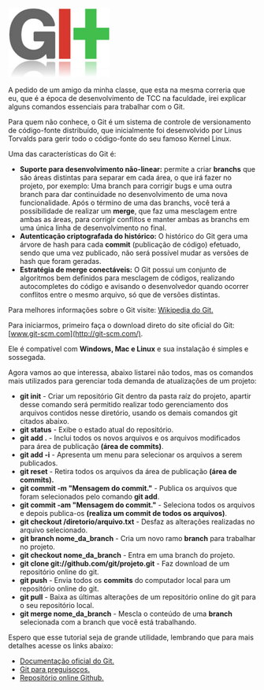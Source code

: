![Gerenciando código-fonte com Git](../images/git-logo.jpg "Gerenciando código-fonte com Git")

A pedido de um amigo da minha classe, que esta na mesma correria que eu, que é a época de desenvolvimento de TCC na faculdade, irei explicar alguns comandos essenciais para trabalhar com o Git.

Para quem não conhece, o Git é um sistema de controle de versionamento de código-fonte distribuído, que inicialmente foi desenvolvido por Linus Torvalds para gerir todo o código-fonte do seu famoso Kernel Linux.

Uma das características do Git é:

*   **Suporte para desenvolvimento não-linear:** permite a criar **branchs** que são áreas distintas para separar em cada área, o que irá fazer no projeto, por exemplo: Uma branch para corrigir bugs e uma outra branch para dar continuidade no desenvolvimento de uma nova funcionalidade. Após o término de uma das branchs, você terá a possibilidade de realizar um **merge**, que faz uma mesclagem entre ambas as áreas, para corrigir conflitos e manter ambas as branchs em uma única linha de desenvolvimento no final.
*   **Autenticação criptografada do histórico:** O histórico do Git gera uma árvore de hash para cada **commit** (publicação de código) efetuado, sendo que uma vez publicado, não será possível mudar as versões de hash que foram geradas.
*   **Estratégia de merge conectáveis:** O Git possui um conjunto de algoritmos bem definidos para mesclagem de códigos, realizando autocompletes do código e avisando o desenvolvedor quando ocorrer conflitos entre o mesmo arquivo, só que de versões distintas.

Para melhores informações sobre o Git visite: [Wikipedia do Git.](http://pt.wikipedia.org/wiki/Git)

Para iniciarmos, primeiro faça o download direto do site oficial do Git: [www.git-scm.com](http://git-scm.com/).

Ele é compatível com **Windows, Mac e Linux** e sua instalação é simples e sossegada.

Agora vamos ao que interessa, abaixo listarei não todos, mas os comandos mais utilizados para gerenciar toda demanda de atualizações de um projeto:

*   **git init** - Criar um repositório Git dentro da pasta raíz do projeto, apartir desse comando será permitido realizar todo gerenciamento dos arquivos contidos nesse diretório, usando os demais comandos git citados abaixo.
*   **git status** - Exibe o estado atual do repositório.
*   **git add .** - Inclui todos os novos arquivos e os arquivos modificados para área de publicação **(área de commits)**.
*   **git add -i** - Apresenta um menu para selecionar os arquivos a serem publicados.
*   **git reset** - Retira todos os arquivos da área de publicação **(área de commits).**
*   **git commit -m "Mensagem do commit."** - Publica os arquivos que foram selecionados pelo comando **git add**.
*   **git commit -am "Mensagem do commit."** - Seleciona todos os arquivos e depois publica-os **(realiza um commit de todos os arquivos)**.
*   **git checkout /diretorio/arquivo.txt** - Desfaz as alterações realizadas no arquivo selecionado.
*   **git branch nome_da_branch** - Cria um novo ramo **branch** para trabalhar no projeto.
*   **git checkout nome_da_branch** - Entra em uma branch do projeto.
*   **git clone git://github.com/git/projeto.git** - Faz download de um repositório online do git.
*   **git push** - Envia todos os **commits** do computador local para um repositório online do git.
*   **git pull** - Baixa as últimas alterações de um repositório online do git para o seu repositório local.
*   **git merge nome_da_branch** - Mescla o conteúdo de uma **branch** selecionada com a branch que você está trabalhando.

Espero que esse tutorial seja de grande utilidade, lembrando que para mais detalhes acesse os links abaixo:

*   [Documentação oficial do Git.](http://git-scm.com/documentation)
*   [Git para preguisoços.](http://www.fml.eti.br/wiki/index.php/Git)
*   [Repositório online Github.](http://github.com)